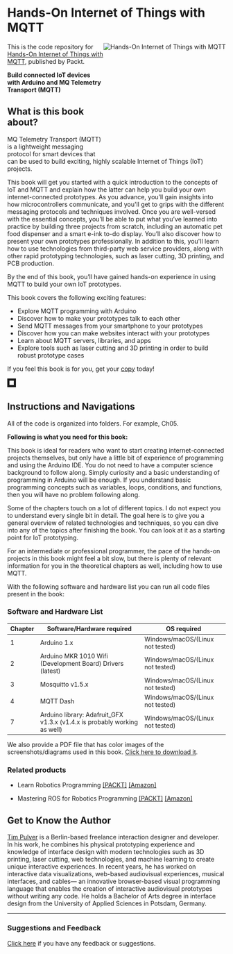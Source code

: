 # Hands-On Internet of Things with MQTT 

<a href="https://www.packtpub.com/in/hardware-and-creative/hands-internet-things-mqtt?utm_source=github&utm_medium=repository&utm_campaign=9781789341782">  <img src="https://user-images.githubusercontent.com/1055819/85003015-ed4ffc00-b155-11ea-8aae-bc6716590888.jpg" alt="Hands-On Internet of Things with MQTT" height="256px" align="right"></a>

This is the code repository for [Hands-On Internet of Things with MQTT](https://www.packtpub.com/in/hardware-and-creative/hands-internet-things-mqtt?utm_source=github&utm_medium=repository&utm_campaign=9781789341782), published by Packt.

**Build connected IoT devices with Arduino and MQ Telemetry Transport (MQTT)**

## What is this book about?
MQ Telemetry Transport (MQTT) is a lightweight messaging protocol for smart devices that can be used to build exciting, highly scalable Internet of Things (IoT) projects.

This book will get you started with a quick introduction to the concepts of IoT and MQTT and explain how the latter can help you build your own internet-connected prototypes. As you advance, you’ll gain insights into how microcontrollers communicate, and you'll get to grips with the different messaging protocols and techniques involved. Once you are well-versed with the essential concepts, you’ll be able to put what you’ve learned into practice by building three projects from scratch, including an automatic pet food dispenser and a smart e-ink to-do display. You’ll also discover how to present your own prototypes professionally. In addition to this, you'll learn how to use technologies from third-party web service providers, along with other rapid prototyping technologies, such as laser cutting, 3D printing, and PCB production.

By the end of this book, you’ll have gained hands-on experience in using MQTT to build your own IoT prototypes.

This book covers the following exciting features:

* Explore MQTT programming with Arduino
* Discover how to make your prototypes talk to each other
* Send MQTT messages from your smartphone to your prototypes
* Discover how you can make websites interact with your prototypes
* Learn about MQTT servers, libraries, and apps
* Explore tools such as laser cutting and 3D printing in order to build robust prototype cases

If you feel this book is for you, get your [copy](https://www.amazon.com/dp/1789341787) today!

<a href="https://www.packtpub.com/?utm_source=github&utm_medium=banner&utm_campaign=GitHubBanner"><img src="https://raw.githubusercontent.com/PacktPublishing/GitHub/master/GitHub.png" 
alt="https://www.packtpub.com/" border="5" /></a>

## Instructions and Navigations
All of the code is organized into folders. For example, Ch05.

**Following is what you need for this book:**

This book is ideal for readers who want to start creating internet-connected projects themselves, but only have a little bit of experience of programming and using the Arduino IDE. You do not need to have a computer science background to follow along. Simply curiosity and a basic understanding of programming in Arduino will be enough. If you understand basic programming concepts such as variables, loops, conditions, and functions, then you will have no problem following along.

Some of the chapters touch on a lot of different topics. I do not expect you to understand every single bit in detail. The goal here is to give you a general overview of related technologies and techniques, so you can dive into any of the topics after finishing the book. You can look at it as a starting point for IoT prototyping.

For an intermediate or professional programmer, the pace of the hands-on projects in this book might feel a bit slow, but there is plenty of relevant information for you in the theoretical chapters as well, including how to use MQTT.


With the following software and hardware list you can run all code files present in the book:
### Software and Hardware List
| Chapter | Software/Hardware required | OS required |
| -------- | ------------------------------------ | ----------------------------------- |
| 1 | Arduino 1.x | Windows/macOS/(Linux not tested) |
| 2 | Arduino MKR 1010 Wifi (Development Board) Drivers (latest) | Windows/macOS/(Linux not tested) |
| 3 | Mosquitto v1.5.x | Windows/macOS/(Linux not tested) |
| 4 | MQTT Dash | Windows/macOS/(Linux not tested) |
| 7 | Arduino library: Adafruit_GFX v1.3.x (v1.4.x is probably working as well) | Windows/macOS/(Linux not tested) |


We also provide a PDF file that has color images of the screenshots/diagrams used in this book. [Click here to download it](https://static.packt-cdn.com/downloads/9781789341782_ColorImages.pdf).

### Related products
* Learn Robotics Programming [[PACKT]](https://prod.packtpub.com/hardware-and-creative/learn-robotics-programming?utm_source=github&utm_medium=repository&utm_campaign=9781789340747) [[Amazon]](https://www.amazon.com/dp/1789340748)

* Mastering ROS for Robotics Programming [[PACKT]](https://prod.packtpub.com/hardware-and-creative/mastering-ros-robotics-programming?utm_source=github&utm_medium=repository&utm_campaign=9781783551798) [[Amazon]](https://www.amazon.com/dp/1788478959)


## Get to Know the Author
[Tim Pulver](http://timpulver.de/) is a Berlin-based freelance interaction designer and developer. In his work, he combines his physical prototyping experience and knowledge of interface design with modern technologies such as 3D printing, laser cutting, web technologies, and machine learning to create unique interactive experiences.
In recent years, he has worked on interactive data visualizations, web-based audiovisual experiences, musical interfaces, and cables— an innovative browser-based visual programming language that enables the creation of interactive audiovisual prototypes without writing any code.
He holds a Bachelor of Arts degree in interface design from the University of Applied Sciences in Potsdam, Germany.


****


### Suggestions and Feedback
[Click here](https://docs.google.com/forms/d/e/1FAIpQLSdy7dATC6QmEL81FIUuymZ0Wy9vH1jHkvpY57OiMeKGqib_Ow/viewform) if you have any feedback or suggestions.


